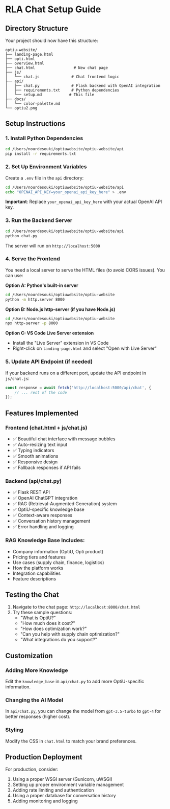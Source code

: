# RLA Chat Setup Guide

## Directory Structure

Your project should now have this structure:

```
optiu-website/
├── landing-page.html
├── opti.html
├── overview.html
├── chat.html                 # New chat page
├── js/
│   └── chat.js              # Chat frontend logic
├── api/
│   ├── chat.py              # Flask backend with OpenAI integration
│   ├── requirements.txt     # Python dependencies
│   └── setup.md            # This file
├── docs/
│   └── color-palette.md
└── optiu2.png
```

## Setup Instructions

### 1. Install Python Dependencies

```bash
cd /Users/nourdesouki/optiuwebsite/optiu-website/api
pip install -r requirements.txt
```

### 2. Set Up Environment Variables

Create a `.env` file in the `api` directory:

```bash
cd /Users/nourdesouki/optiuwebsite/optiu-website/api
echo "OPENAI_API_KEY=your_openai_api_key_here" > .env
```

**Important**: Replace `your_openai_api_key_here` with your actual OpenAI API key.

### 3. Run the Backend Server

```bash
cd /Users/nourdesouki/optiuwebsite/optiu-website/api
python chat.py
```

The server will run on `http://localhost:5000`

### 4. Serve the Frontend

You need a local server to serve the HTML files (to avoid CORS issues). You can use:

**Option A: Python's built-in server**
```bash
cd /Users/nourdesouki/optiuwebsite/optiu-website
python -m http.server 8000
```

**Option B: Node.js http-server (if you have Node.js)**
```bash
cd /Users/nourdesouki/optiuwebsite/optiu-website
npx http-server -p 8000
```

**Option C: VS Code Live Server extension**
- Install the "Live Server" extension in VS Code
- Right-click on `landing-page.html` and select "Open with Live Server"

### 5. Update API Endpoint (if needed)

If your backend runs on a different port, update the API endpoint in `js/chat.js`:

```javascript
const response = await fetch('http://localhost:5000/api/chat', {
    // ... rest of the code
});
```

## Features Implemented

### Frontend (chat.html + js/chat.js)
- ✅ Beautiful chat interface with message bubbles
- ✅ Auto-resizing text input
- ✅ Typing indicators
- ✅ Smooth animations
- ✅ Responsive design
- ✅ Fallback responses if API fails

### Backend (api/chat.py)
- ✅ Flask REST API
- ✅ OpenAI ChatGPT integration
- ✅ RAG (Retrieval-Augmented Generation) system
- ✅ OptiU-specific knowledge base
- ✅ Context-aware responses
- ✅ Conversation history management
- ✅ Error handling and logging

### RAG Knowledge Base Includes:
- Company information (OptiU, Opti product)
- Pricing tiers and features
- Use cases (supply chain, finance, logistics)
- How the platform works
- Integration capabilities
- Feature descriptions

## Testing the Chat

1. Navigate to the chat page: `http://localhost:8000/chat.html`
2. Try these sample questions:
   - "What is OptiU?"
   - "How much does it cost?"
   - "How does optimization work?"
   - "Can you help with supply chain optimization?"
   - "What integrations do you support?"

## Customization

### Adding More Knowledge
Edit the `knowledge_base` in `api/chat.py` to add more OptiU-specific information.

### Changing the AI Model
In `api/chat.py`, you can change the model from `gpt-3.5-turbo` to `gpt-4` for better responses (higher cost).

### Styling
Modify the CSS in `chat.html` to match your brand preferences.

## Production Deployment

For production, consider:
1. Using a proper WSGI server (Gunicorn, uWSGI)
2. Setting up proper environment variable management
3. Adding rate limiting and authentication
4. Using a proper database for conversation history
5. Adding monitoring and logging